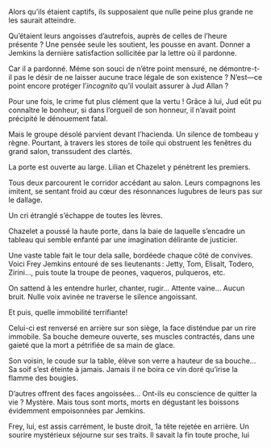 Alors qu’ils étaient captifs, ils supposaient que nulle peine plus grande
ne les saurait atteindre.

Qu’étaient leurs angoisses d’autrefois, auprès de celles de l’heure présente ?
Une pensée seule les soutient, les pousse en avant. Donner a Jemkins la
dernière satisfaction sollicitée par la lettre où il pardonne.

Car il a pardonné. Méme son souci de n’étre point mensuré, ne démontre-t-il
pas le désir de ne laisser aucune trace légale de son existence ? N’est—ce
point encore protéger l’_incognito_ qu’il voulait assurer à Jud Allan ?

Pour une fois, le crime fut plus clément que la vertu ! Grâce à lui, Jud eût
pu connaître le bonheur, si dans l’orgueil de son honneur, il n’avait point
précipité le dénouement fatal.

Mais le groupe désolé parvient devant l’hacienda. Un silence de tombeau
y règne. Pourtant, à travers les stores de toile qui obstruent les fenêtres du
grand salon, transsudent des clartés.

La porte est ouverte au large. Lilian et Chazelet y pénètrent les premiers.

Tous deux parcourent le corridor accédant au salon. Leurs compagnons les
imitent, se sentant froid au cœur des résonnances lugubres de leurs pas sur
le dallage.

Un cri étranglé s’échappe de toutes les lèvres.

Chazelet a poussé la haute porte, dans la baie de laquelle s’encadre un
tableau qui semble enfanté par une imagination délirante de justicier.

Une vaste table fait le tour dela salle, bordéede chaque côté de convives.
Voici Frey Jemkins entouré de ses lieutenants : Jetty, Tom, Elisalt, Todero,
Zirini…, puis toute la troupe de peones, vaqueros, pulqueros, etc.

On sattend à les entendre hurler, chanter, rugir… Attente vaine… Aucun
bruit. Nulle voix avinée ne traverse le silence angoissant.

Et puis, quelle immobilité terrifiante!

Celui-ci est renversé en arrière sur son siège, la face disténdue par un
rire immobile. Sa bouche demeure ouverte, ses muscles contractés, dans
une gaieté que la mort a pétrifiée de sa main de glace.

Son voisin, le coude sur la table, élève son verre a hauteur de sa bouche…
Sa soif s’est éteinte à jamais. Jamais il ne boira ce vin doré qu’irise la
flamme des bougies.

D’autres offrent des faces angoissées… Ont-ils eu conscience de quitter
la vie ? Mystère. Mais tous sont morts, morts en dégustant les boissons
évidemment empoisonnées par Jemkins.

Frey, lui, est assis carrément, le buste droit, 1a tête rejetée en arrière.
Un sourire mystérieux séjourne sur ses traits. Il savait la fin toute proche,
lui
